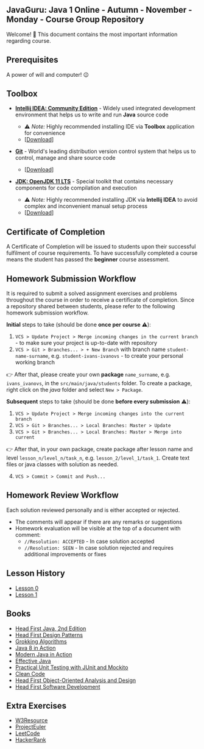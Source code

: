 ## JavaGuru: Java 1 Online - Autumn - November - Monday - Course Group Repository

Welcome! 👋 This document contains the most important information regarding course.


## Prerequisites

A power of will and computer! 😉


## Toolbox

* **[Intellij IDEA: Community Edition](https://www.jetbrains.com/idea/)** - Widely used integrated development environment that helps us to write and run **Java** source code

  * ⚠️ *Note:* Highly recommended installing IDE via **Toolbox** application for convenience
  * [[Download](https://www.jetbrains.com/toolbox-app/download)]

* **[Git](https://git-scm.com/)** - World's leading distribution version control system that helps us to control, manage and share source code

  * [[Download](https://git-scm.com/download)]

* **[JDK: OpenJDK 11 LTS](https://adoptopenjdk.net)** - Special toolkit that contains necessary components for code compilation and execution

  * ⚠️ *Note:* Highly recommended installing JDK via **Intellij IDEA** to avoid complex and inconvenient manual setup process
  * [[Download](https://adoptopenjdk.net)]

## Certificate of Completion

A Certificate of Completion will be issued to students upon their successful fulfilment of course requirements. To have successfully completed a course means the student has passed the **beginner** course assessment.

## Homework Submission Workflow

It is required to submit a solved assignment exercises and problems throughout the course in order to receive a certificate of completion.
Since a repository shared between students, please refer to the following homework submission workflow.

**Initial** steps to take (should be done **once per course** ⚠️):
1. `VCS > Update Project > Merge incoming changes in the current branch` - to make sure your project is up-to-date with repository
2. `VCS > Git > Branches... > + New Branch` with branch name `student-name-surname`, e.g. `student-ivans-ivanovs` - to create your personal working branch

👉 After that, please create your own **package** `name_surname`, e.g. `ivans_ivanovs`, in the `src/main/java/students` folder.
To create a package, right click on the *java* folder and select `New > Package`.

**Subsequent** steps to take (should be done **before every submission** ⚠️):
1. `VCS > Update Project > Merge incoming changes into the current branch`
2. `VCS > Git > Branches... > Local Branches: Master > Update`
3. `VCS > Git > Branches... > Local Branches: Master > Merge into current`

👉 After that, in your own package, create package after lesson name and level `lesson_n/level_n/task_n`, e.g. `lesson_2/level_1/task_1`. Create text files or java classes with solution as needed.

4. `VCS > Commit > Commit and Push...`

## Homework Review Workflow

Each solution reviewed personally and is either accepted or rejected.

* The comments will appear if there are any remarks or suggestions
* Homework evaluation will be visible at the top of a document with comment:
  * `//Resolution: ACCEPTED` - In case solution accepted
  * `//Resolution: SEEN` - In case solution rejected and requires additional improvements or fixes

## Lesson History

* [Lesson 0](https://www.youtube.com/watch?v=T6M7OfFySaE)
* [Lesson 1](https://www.youtube.com/watch?v=MQbIMR6Suw0)

## Books

* [Head First Java, 2nd Edition](https://isbnsearch.org/isbn/9780596009205)
* [Head First Design Patterns](https://isbnsearch.org/isbn/9780596007126)
* [Grokking Algorithms](https://isbnsearch.org/isbn/9781617292231)
* [Java 8 in Action](https://isbnsearch.org/isbn/9781617291999)
* [Modern Java in Action](https://isbnsearch.org/isbn/9781617293566)
* [Effective Java](https://isbnsearch.org/isbn/9780134685991)
* [Practical Unit Testing with JUnit and Mockito](https://isbnsearch.org/isbn/9788393489398)
* [Clean Code](https://isbnsearch.org/isbn/9780132350884)
* [Head First Object-Oriented Analysis and Design](https://isbnsearch.org/isbn/9780596008673)
* [Head First Software Development](https://isbnsearch.org/isbn/9780596527358)

## Extra Exercises

* [W3Resource](https://www.w3resource.com/java-exercises/)
* [ProjectEuler](https://projecteuler.net/)
* [LeetCode](https://leetcode.com/)
* [HackerRank](https://www.hackerrank.com/)
